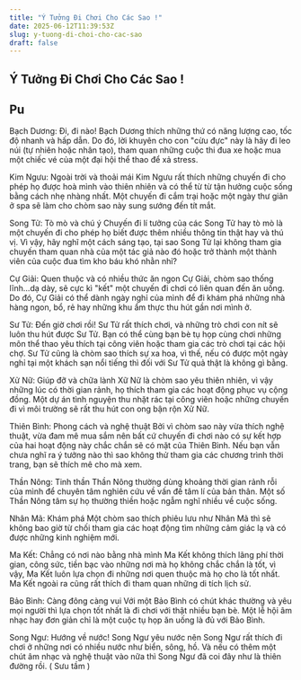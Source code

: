```yaml
---
title: "Ý Tưởng Đi Chơi Cho Các Sao !"
date: 2025-06-12T11:39:53Z
slug: y-tuong-di-choi-cho-cac-sao
draft: false
---
```


## Ý Tưởng Đi Chơi Cho Các Sao !

## __Pu__

Bạch Dương: Đi, đi nào!
Bạch Dương thích những thứ có năng lượng cao, tốc độ nhanh và hấp dẫn. Do đó, lời khuyên cho con "cừu đực" này là hãy đi leo núi (tự nhiên hoặc nhân tạo), tham quan những cuộc thi đua xe hoặc mua một chiếc vé của một đại hội thể thao để xả stress.
 
 
 
Kim Ngưu: Ngoài trời và thoải mái
Kim Ngưu rất thích những chuyến đi cho phép họ được hoà mình vào thiên nhiên và có thể từ từ tận hưởng cuộc sống bằng cách nhẹ nhàng nhất. Một chuyến đi cắm trại hoặc một ngày thư giãn ở spa sẽ làm cho chòm sao này sung sướng đến tít mắt.
 
Song Tử: Tò mò và chú ý
Chuyến đi lí tưởng của các Song Tử hay tò mò là một chuyến đi cho phép họ biết được thêm nhiều thông tin thật hay và thú vị. Vì vậy, hãy nghĩ một cách sáng tạo, tại sao Song Tử lại không tham gia chuyến tham quan nhà của một tác giả nào đó hoặc trở thành một thành viên của cuộc đua tìm kho báu khó nhằn nhỉ?
 
Cự Giải: Quen thuộc và có nhiều thức ăn ngon
Cự Giải, chòm sao thống lĩnh…dạ dày, sẽ cực kì "kết" một chuyến đi chơi có liên quan đến ăn uống. Do đó, Cự Giải có thể dành ngày nghỉ của mình để đi khám phá những nhà hàng ngon, bổ, rẻ hay những khu ẩm thực thu hút gần nơi mình ở.
 
Sư Tử: Đến giờ chơi rồi!
Sư Tử rất thích chơi, và những trò chơi con nít sẽ luôn thu hút được Sư Tử. Bạn có thể cùng bạn bè tụ họp cùng chơi những môn thể thao yêu thích tại công viên hoặc tham gia các trò chơi tại các hội chợ. Sư Tử cũng là chòm sao thích sự xa hoa, vì thế, nếu có được một ngày nghỉ tại một khách sạn nổi tiếng thì đối với Sư Tử quả thật là không gì bằng.
 
Xử Nữ: Giúp đỡ và chữa lành
Xữ Nữ là chòm sao yêu thiên nhiên, vì vậy những lúc có thời gian rảnh, họ thích tham gia các hoạt động phục vụ cộng đồng. Một dự án tình nguyện thu nhặt rác tại công viên hoặc những chuyến đi vì môi trường sẽ rất thu hút con ong bận rộn Xử Nữ.
 
Thiên Bình: Phong cách và nghệ thuật
Bởi vì chòm sao này vừa thích nghệ thuật, vừa đam mê mua sắm nên bất cứ chuyến đi chơi nào có sự kết hợp của hai hoạt động này chắc chắn sẽ có mặt của Thiên Bình. Nếu bạn vẫn chưa nghĩ ra ý tưởng nào thì sao không thử tham gia các chương trình thời trang, bạn sẽ thích mê cho mà xem.
 
Thần Nông: Tinh thần
Thần Nông thường dùng khoảng thời gian rảnh rỗi của mình để chuyên tâm nghiên cứu về vấn đề tâm lí của bản thân. Một số Thần Nông tâm sự họ thường thiền hoặc ngẫm nghĩ nhiều về cuộc sống.
 
Nhân Mã: Khám phá
Một chòm sao thích phiêu lưu như Nhân Mã thì sẽ không bao giờ từ chối tham gia các hoạt động tìm những cảm giác lạ và có được những kinh nghiệm mới.
 
Ma Kết: Chẳng có nơi nào bằng nhà mình
Ma Kết không thích lãng phí thời gian, công sức, tiền bạc vào những nơi mà họ không chắc chắn là tốt, vì vậy, Ma Kết luôn lựa chọn đi những nơi quen thuộc mà họ cho là tốt nhất. Ma Kết ngoài ra cũng rất thích đi tham quan những di tích lịch sử.
 
Bảo Bình: Càng đông càng vui
Với một Bảo Bình có chút khác thường và yêu mọi người thì lựa chọn tốt nhất là đi chơi với thật nhiều bạn bè. Một lễ hội âm nhạc hay đơn giản chỉ là một cuộc tụ họp ăn uống là đủ với Bảo Bình.
 
Song Ngư: Hướng về nước!
Song Ngư yêu nước nên Song Ngư rất thích đi chơi ở những nơi có nhiều nước như biển, sông, hồ. Và nếu có thêm một chút âm nhạc và nghệ thuật vào nữa thì Song Ngư đã coi đây như là thiên đường rồi.
( Sưu tầm )
